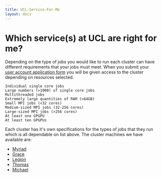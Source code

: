 ```yaml
---
title: UCL-Service-For-Me
layout: docs
---
```


# Which service(s) at UCL are right for me?

Depending on the type of jobs you would like to run each cluster can have different requirements that your jobs must meet. When you submit your [user account application form](Account_Services/) you will be given access to the cluster depending on resources selected.

    Individual single core jobs
    Large numbers (>1000) of single core jobs
    Multithreaded jobs
    Extremely large quantities of RAM (>64GB)
    Small MPI jobs (<32 cores)
    Medium-sized MPI jobs (32-256 cores)
    Large-sized MPI jobs (>256 cores)
    At least one GPGPU
    At least ten GPGPUs
    
Each cluster has it's own specifications for the types of jobs that they run which is all dependable on list above. The cluster machines we have available are:

- [Myriad]()
- [Grace]()
- [Legion]()
- [Thomas]()
- [Michael]()
